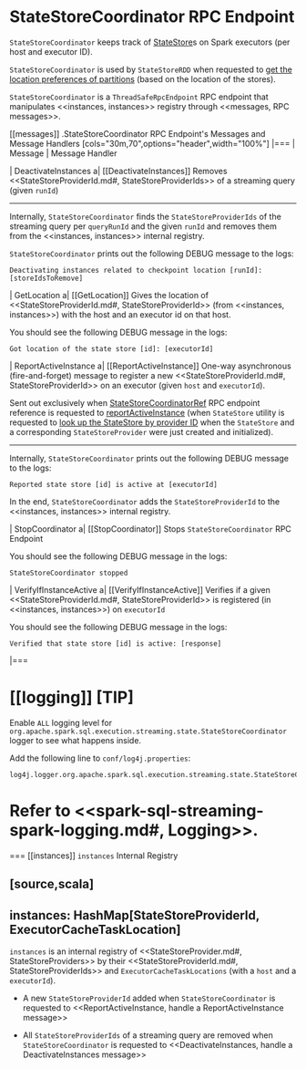 # StateStoreCoordinator RPC Endpoint

`StateStoreCoordinator` keeps track of [StateStore](StateStore.md)s on Spark executors (per host and executor ID).

`StateStoreCoordinator` is used by `StateStoreRDD` when requested to [get the location preferences of partitions](StateStoreRDD.md#getPreferredLocations) (based on the location of the stores).

`StateStoreCoordinator` is a `ThreadSafeRpcEndpoint` RPC endpoint that manipulates <<instances, instances>> registry through <<messages, RPC messages>>.

[[messages]]
.StateStoreCoordinator RPC Endpoint's Messages and Message Handlers
[cols="30m,70",options="header",width="100%"]
|===
| Message
| Message Handler

| DeactivateInstances
a| [[DeactivateInstances]] Removes <<StateStoreProviderId.md#, StateStoreProviderIds>> of a streaming query (given `runId`)

---

Internally, `StateStoreCoordinator` finds the `StateStoreProviderIds` of the streaming query per `queryRunId` and the given `runId` and removes them from the <<instances, instances>> internal registry.

`StateStoreCoordinator` prints out the following DEBUG message to the logs:

```
Deactivating instances related to checkpoint location [runId]: [storeIdsToRemove]
```

| GetLocation
a| [[GetLocation]] Gives the location of <<StateStoreProviderId.md#, StateStoreProviderId>> (from <<instances, instances>>) with the host and an executor id on that host.

You should see the following DEBUG message in the logs:

```
Got location of the state store [id]: [executorId]
```

| ReportActiveInstance
a| [[ReportActiveInstance]] One-way asynchronous (fire-and-forget) message to register a new <<StateStoreProviderId.md#, StateStoreProviderId>> on an executor (given `host` and `executorId`).

Sent out exclusively when [StateStoreCoordinatorRef](StateStoreCoordinatorRef.md) RPC endpoint reference is requested to [reportActiveInstance](StateStoreCoordinatorRef.md#reportActiveInstance) (when `StateStore` utility is requested to [look up the StateStore by provider ID](StateStore.md#get-StateStore) when the `StateStore` and a corresponding `StateStoreProvider` were just created and initialized).

---

Internally, `StateStoreCoordinator` prints out the following DEBUG message to the logs:

```
Reported state store [id] is active at [executorId]
```

In the end, `StateStoreCoordinator` adds the `StateStoreProviderId` to the <<instances, instances>> internal registry.

| StopCoordinator
a| [[StopCoordinator]] Stops `StateStoreCoordinator` RPC Endpoint

You should see the following DEBUG message in the logs:

```
StateStoreCoordinator stopped
```

| VerifyIfInstanceActive
a| [[VerifyIfInstanceActive]] Verifies if a given <<StateStoreProviderId.md#, StateStoreProviderId>> is registered (in <<instances, instances>>) on `executorId`

You should see the following DEBUG message in the logs:

```
Verified that state store [id] is active: [response]
```
|===

[[logging]]
[TIP]
====
Enable `ALL` logging level for `org.apache.spark.sql.execution.streaming.state.StateStoreCoordinator` logger to see what happens inside.

Add the following line to `conf/log4j.properties`:

```
log4j.logger.org.apache.spark.sql.execution.streaming.state.StateStoreCoordinator=ALL
```

Refer to <<spark-sql-streaming-spark-logging.md#, Logging>>.
====

=== [[instances]] `instances` Internal Registry

[source,scala]
----
instances: HashMap[StateStoreProviderId, ExecutorCacheTaskLocation]
----

`instances` is an internal registry of <<StateStoreProvider.md#, StateStoreProviders>> by their <<StateStoreProviderId.md#, StateStoreProviderIds>> and `ExecutorCacheTaskLocations` (with a `host` and a `executorId`).

* A new `StateStoreProviderId` added when `StateStoreCoordinator` is requested to <<ReportActiveInstance, handle a ReportActiveInstance message>>

* All `StateStoreProviderIds` of a streaming query are removed  when `StateStoreCoordinator` is requested to <<DeactivateInstances, handle a DeactivateInstances message>>
